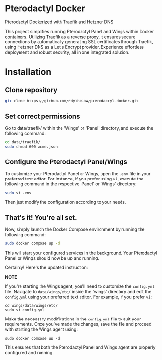# Pterodactyl Docker

Pterodactyl Dockerized with Traefik and Hetzner DNS

This project simplifies running Pterodactyl Panel and Wings within Docker containers. Utilizing Traefik as a reverse proxy, it ensures secure connections by automatically generating SSL certificates through Traefik, using Hetzner DNS as a Let's Encrypt provider. Experience effortless deployment and robust security, all in one integrated solution.


# Installation

## Clone repository

```bash
git clone https://github.com/EdyTheCow/pterodactyl-docker.git
```


## Set correct permissions

Go to data/traefik/ within the 'Wings' or 'Panel' directory, and execute the following command:
```bash
cd data/traefik/
sudo chmod 600 acme.json
```


## Configure the Pterodactyl Panel/Wings

To customize your Pterodactyl Panel or Wings, open the `.env` file in your preferred text editor. For instance, if you prefer using `vi`, execute the following command in the respective 'Panel' or 'Wings' directory:
```bash
sudo vi .env
```
Then just modify the configuration according to your needs.

## That's it! You're all set.

Now, simply launch the Docker Compose environment by running the following command:
```bash
sudo docker compose up -d
```
This will start your configured services in the background. Your Pterodactyl Panel or Wings should now be up and running.

Certainly! Here's the updated instruction:

**NOTE**

If you're starting the Wings agent, you'll need to customize the `config.yml` file. Navigate to `data/wings/etc/` inside the 'wings' directory and edit the `config.yml` using your preferred text editor. For example, if you prefer `vi`:
```
cd wings/data/wings/etc/
sudo vi config.yml
```

Make the necessary modifications in the `config.yml` file to suit your requirements. Once you've made the changes, save the file and proceed with starting the Wings agent using:
```
sudo docker compose up -d
```

This ensures that both the Pterodactyl Panel and Wings agent are properly configured and running.
